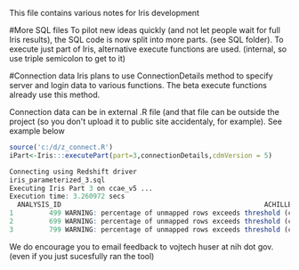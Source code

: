 This file contains various notes for Iris development


#More SQL files
To pilot new ideas quickly (and not let people wait for full Iris results), the SQL code is now split
into more parts. (see SQL folder). To execute just part of Iris, alternative execute functions are used. (internal, so use triple semicolon to get to it)

#Connection data 
Iris plans to use ConnectionDetails method to specify server and login data to various functions.
The beta execute functions already use this method.

Connection data can be in external .R file (and that file can be  outside the project (so you don't upload it to public site accidentaly, for example). See example below



```R
source('c:/d/z_connect.R')
iPart<-Iris:::executePart(part=3,connectionDetails,cdmVersion = 5)

Connecting using Redshift driver
iris_parameterized_3.sql
Executing Iris Part 3 on ccae_v5 ...
Execution time: 3.260972 secs
  ANALYSIS_ID                                                   ACHILLES_HEEL_WARNING RULE_ID COUNT_VALUE
1         499 WARNING: percentage of unmapped rows exceeds threshold (concept_0 rows)      27   0.0648880
2         699 WARNING: percentage of unmapped rows exceeds threshold (concept_0 rows)      27   0.1503383
3         799 WARNING: percentage of unmapped rows exceeds threshold (concept_0 rows)      27   2.2974252

```
We do encourage you to email feedback to vojtech huser at nih dot gov.  (even if you just sucesfully ran the tool)

